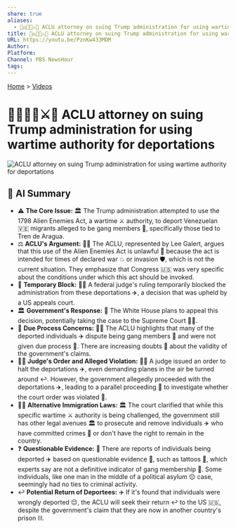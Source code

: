 ```yaml
---
share: true
aliases:
  - 👨‍⚖️🇺🇸⚔️🛑 ACLU attorney on suing Trump administration for using wartime authority for deportations
title: 👨‍⚖️🇺🇸⚔️🛑 ACLU attorney on suing Trump administration for using wartime authority for deportations
URL: https://youtu.be/PznKw433MDM
Author: 
Platform: 
Channel: PBS NewsHour
tags: 
---
```

[Home](../index.md) > [Videos](./index.md)  
# 👨‍⚖️🇺🇸⚔️🛑 ACLU attorney on suing Trump administration for using wartime authority for deportations  
![ACLU attorney on suing Trump administration for using wartime authority for deportations](https://youtu.be/PznKw433MDM)  
  
## 🤖 AI Summary  
* ⚠️ **The Core Issue:** 🏛️ The Trump administration attempted to use the 1798 Alien Enemies Act, a wartime ⚔️ authority, to deport Venezuelan 🇻🇪 migrants alleged to be gang members 🦹, specifically those tied to Tren de Aragua.  
* ⚖️ **ACLU's Argument:** 🧑‍⚖️ The ACLU, represented by Lee Galert, argues that this use of the Alien Enemies Act is unlawful 🚫 because the act is intended for times of declared war 💥 or invasion 🛡️, which is not the current situation. They emphasize that Congress 🇺🇸 was very specific about the conditions under which this act should be invoked.  
* 🛑 **Temporary Block:** 👨‍⚖️ A federal judge's ruling temporarily blocked the administration from these deportations ✈️, a decision that was upheld by a US appeals court.  
* 🏛️ **Government's Response:** 🏢 The White House plans to appeal this decision, potentially taking the case to the Supreme Court 👨‍⚖️.  
* 🤔 **Due Process Concerns:** 🧑‍⚖️ The ACLU highlights that many of the deported individuals ✈️ dispute being gang members 🦹 and were not given due process 📜. There are increasing doubts 🤔 about the validity of the government's claims.  
* 👨‍⚖️ **Judge's Order and Alleged Violation:** 👨‍⚖️ A judge issued an order to halt the deportations ✈️, even demanding planes in the air be turned around ↩️. However, the government allegedly proceeded with the deportations ✈️, leading to a parallel proceeding 🔎 to investigate whether the court order was violated 🚨.  
* 👨‍⚖️ **Alternative Immigration Laws:** 🏛️ The court clarified that while this specific wartime ⚔️ authority is being challenged, the government still has other legal avenues 🏛️ to prosecute and remove individuals ✈️ who have committed crimes 🔪 or don't have the right to remain in the country.  
* ❓ **Questionable Evidence:** 📰 There are reports of individuals being deported ✈️ based on questionable evidence 🤔, such as tattoos 💉, which experts say are not a definitive indicator of gang membership 🦹. Some individuals, like one man in the middle of a political asylum 😔 case, seemingly had no ties to criminal activity.  
* ↩️ **Potential Return of Deportees:** ✈️ If it's found that individuals were wrongly deported 😔, the ACLU will seek their return ↩️ to the US 🇺🇸, despite the government's claim that they are now in another country's prison ⛓️.  
